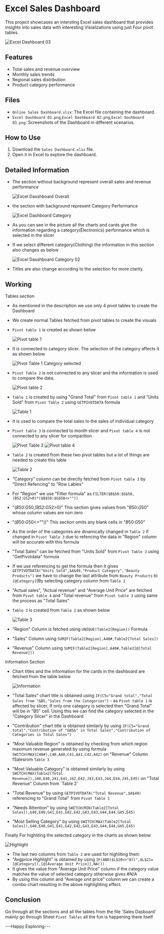 # Excel Sales Dashboard
 This project showcases an intersting Excel sales dashboard that provides insights into sales data with interesting Visializations using just Four pivot tables. 
 
![Excel Dashboard 03](https://github.com/boga-venu/Excel-Sales-Dashboard/assets/174999641/1e87f43c-7712-49dc-8c3f-ea6660994787)

## Features
- Total sales and revenue overview
- Monthly sales trends
- Regional sales distribution
- Product category performance

## Files
- `Online Sales Dashboard.xlsx`: The Excel file containing the dashboard.
- `Excel Dashboard 01.png`,`Excel Dashboard 02.png`,`Excel Dashboard 03.png`: Screenshots of the Dashboard in different scenarios.

## How to Use
1. Download the `Sales Dashboard.xlsx` file.
2. Open it in Excel to explore the dashboard.

## Detailed Information
- The section without background represent overall sales and revenue performance
  
  ![Excel Dasshboard Overall](https://github.com/boga-venu/Excel-Sales-Dashboard/assets/174999641/6694afdb-5bf1-49ff-b62c-f7131a341871)

- the section with background represent Category Performance
  
  ![Excel Dashboard Category](https://github.com/boga-venu/Excel-Sales-Dashboard/assets/174999641/c9b7cd0a-e05e-43e0-ae26-779f2ccbcc68)

- As you can see in the picture all the charts and cards give the information regarding a category(Electronics) performance which is selected in the slicer
- If we select different category(Clothing) the information in this section also changes as below
  
  ![Excel Dasshboard Category 02](https://github.com/boga-venu/Excel-Sales-Dashboard/assets/174999641/280564e1-ecef-426a-90cf-383749e1bea5)

- Titles are also change according to the selection for more clarity.

## Working 

Tables section 
- As mentioned in the description we use only 4 pivot tables to create the Dashboard
- We create normal Tables fetched from pivot tables to create the visuals
- `Pivot table 1` is created as shown below 
  
  ![Pivot table 1](https://github.com/boga-venu/Excel-Sales-Dashboard/assets/174999641/e302de74-1862-4693-b32f-ee861c300bcb)

- It is connected to category slicer. The selection of the category affects it as shown below

  ![Pivot Table 1 Category selected](https://github.com/boga-venu/Excel-Sales-Dashboard/assets/174999641/a5fc2e63-4025-4b85-9324-fc4bae98a743)

- `Pivot Table 2` is not connected to any slicer and the information is used to compare the data.
  
  ![Pivot table 2](https://github.com/boga-venu/Excel-Sales-Dashboard/assets/174999641/955194e7-327e-4b82-a0af-da2253bdf091)

- `Table 1` is created by using "Grand Total" from `Pivot table 1` and "Units Sold" from `Pivot Table 2` using `GETPIVOTDATA` formula

  ![Table 1](https://github.com/boga-venu/Excel-Sales-Dashboard/assets/174999641/860367e2-7ad4-417f-8e40-71d5289328da)

- It is used to compare the total sales to the sales of individual category

- `Pivot table 3` is connected to month slicer and `Pivot table 4` is not connected to any slicer for comparition

  ![Pivot Table 3](https://github.com/boga-venu/Excel-Sales-Dashboard/assets/174999641/bd25fb34-4a32-4eeb-b390-e80460a7f900) ![Pivot table 4](https://github.com/boga-venu/Excel-Sales-Dashboard/assets/174999641/55817e2e-5b83-4bd8-9f63-1fef5f00517f)

- `Table 2` is created from these two pivot tables but a lot of things are needed to create this table

  ![Table 2](https://github.com/boga-venu/Excel-Sales-Dashboard/assets/174999641/99b269f6-deb3-40f8-89d6-6c6a9ecadbe3)

- "Category" column can be directly fetched from `Pivot table 3` by "Direct Refencing" to "Row Lables"
  
- For "Region" we use "Filter formula" as `FILTER($B$50:$G$50,(B52:G52>0)*($B$50:$G$50<>""))`
- "($B$50:$G$50,(B52:G52>0)" This section gives values from "$B$50:$G$50" whose column values are non zero
- "($B$50:$G$50<>""))" This section omits any blank cells in "$B$50:$G$50"
- As the order of the categories are dinamically changed in `Table 2` if changed in `Pivot Table 3` due to refencing the data in "Region" column will be accurate with this formula

- "Total Sales" can be fetched from "Units Sold" from `Pivot Table 3` using "GetPivotdata" formula
- If we use referencing to get the formula then it gives `GETPIVOTDATA("Units Sold",$A$49,"Product Category","Beauty Products")` we have to change the last attribute from `Beauty Products` to `[@Category]`(By selecting category column from `Table 2`

- "Actual sales", "Actual revenue" and "Average Unit Price" are fetched from `Pivot table 4` and "Total revenue" from `Pivot table 3` using same the process as "Total Sales"

- `Table 3` is created from `Table 2` as shown below

  ![Table 3](https://github.com/boga-venu/Excel-Sales-Dashboard/assets/174999641/c430e5ac-db5a-477d-8152-e0aeb3c38099)


- "Region" Column is fetched using `UNIQUE(Table2[Region])` Formula
- "Sales" Column using `SUMIF(Table2[Region],A40#,Table2[Total Sales])`
- "Revenue" Column using `SUMIF(Table2[Region],A40#,Table2[@[Total Revenue]])`

Information Section
- Chart titles and the information for the cards in the dashboard are fetched from the table below
  
  ![Information](https://github.com/boga-venu/Excel-Sales-Dashboard/assets/174999641/38bccbea-64e0-4860-95b1-1104870d8990)

- "Total Sales" chart title is obtained using `IF(C5="Grand total","Total Sales from "&B5,"Sales from the Categories")` - as `Pivot table 1` is affected by slicer, If only one category is selected then "Grand Total" will be in "B5" cell. Using this we can find the category selected in the "Category Slicer"  in the Dashboard
- "Contribution" chart title is obtained similarly by using `IF(C5="Grand total","Contribution of "&B5&" in Total Sales","Contribution of Categories in Total Sales")`

- "Most Valuable Region" is obtained by checking from which region maximum revenue generated by using formula `SWITCH(MAX(C40#),C40,A40,C41,A41,C42,A42)` on "Revenue" Column fSalesrom `Table 3`
- "Most Valuable Category" is obtained similarly by using `SWITCH(MAX(Table2[Total Revenue]),J40,E40,J41,E41,J42,E42,J43,E43,J44,E44,J45,E45)` on "Total Revenue" Column from `Table 2'
- "Total Revenue" by using `GETPIVOTDATA("Total Revenue",$A$49)` referencing to "Grand Total" from `Pivot Table 1`
- "Needs Attention" by using `SWITCH(MIN(Table2[Total Sales]),G40,E40,G41,E41,G42,E42,G43,E43,G44,E44,G45,E45)`
- "Most Selling Category" by using `SWITCH(MAX(Table2[Total Sales]),G40,E40,G41,E41,G42,E42,G43,E43,G44,E44,G45,E45)`

Finally For highliting the selected category in the charts as shown below

 ![Highlight](https://github.com/boga-venu/Excel-Sales-Dashboard/assets/174999641/fd9dc496-d327-4b43-823f-69230893d617)

- The last two columns from `Table 2` are used for highliting them
- "Avgprice Highlight" is obtained by using `IF(AND($L$20<>"All",$L$21=[@Category]),[@[Average Unit Price]],NA())`
- It gives the value from "Average Unit Price" column if the category value matches the value of selected category otherwise gives #N/A
- By using this column and "Average unit price" column we can create a combo chart resulting in the above highlighting effect.

## Conclusion  

 Go through all the sections and all the tables from the file 'Sales Dasboard' mainly go through Sheet `Pivot Tables` all the fun is happening there itself

  ---Happy Exploring---
